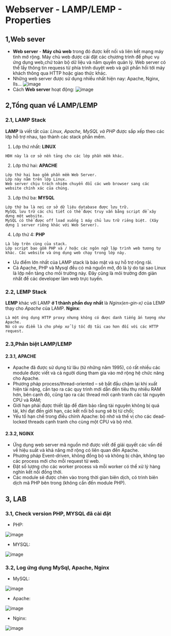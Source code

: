 # Webserver - LAMP/LEMP - Properties
## 1,Web sever
* **Web server** - **Máy chủ web** trong đó được kết nối và liên kết mạng máy tình mở rộng. Máy chủ web được cài đặt các chương trình để phục vụ ứng dụng web,chứ toàn bộ dữ liệu và nắm quyền quản lý.  Web server có thể lấy thông tin requess từ phía trình duyệt web và gửi phần hồi tới máy khách thông qua HTTP hoặc giao thức khác.
* Những web server được sử dụng nhiều nhất hiện nay: Apache, Nginx, IIs...
![image](https://user-images.githubusercontent.com/88284121/197438383-57404700-e76e-462d-8ed9-9a8dbb514cad.png)
* Cách **Web server** hoạt động:
![image](https://user-images.githubusercontent.com/88284121/197438482-5ce53a79-bd11-457d-b1d7-e75fa36a2b28.png)
## 2,Tổng quan về LAMP/LEMP 
### 2.1, LAMP Stack
**LAMP** là viết tắt của: *Linux, Apache, MySQL và PHP* được sắp xếp theo các lớp hỗ trợ nhau, tạo thành các stack phần mềm.
1. Lớp thứ nhất: **LINUX**
``` 
HĐH này là cơ sở nền tảng cho các lớp phần mềm khác.
```
2. Lớp thứ hai: **APACHE**
```
Lớp thứ hai bao gồm phần mềm Web Server.
Lớp này nằm trên lớp Linux.
Web server chịu trách nhiệm chuyển đổi các web browser sang các website chính xác của chúng.
```
3. Lớp thứ ba: **MYSQL**
```
Lớp thứ ba là nơi cơ sở dữ liệu database được lưu trữ.
MySQL lưu trữ các chi tiết có thể được truy vấn bằng script để xây dựng một website.
MySQL có thể được off load xuống 1 máy chủ lưu trữ riêng biệt. (Xây dựng 1 server riêng khác với Web Server).
```
4. Lớp thứ 4: **PHP**
```
Là lớp trên cùng của stack.
Lớp script bao gồm PHP và / hoặc các ngôn ngữ lập trình web tương tự khác. Các website và ứng dụng web chạy trong lớp này.
```
* Ưu điểm lớn nhất của LAMP stack là bảo mật và sự hỗ trợ rộng rãi.
* Cả Apache, PHP và Mysql đều có mã nguồn mở, đó là lý do tại sao Linux là lớp nền tảng cho môi trường này. Đây cũng là môi trường đơn giản nhất để các developer làm web trực tuyến.
### 2.2, LEMP Stack
**LEMP** khác với LAMP **ở 1 thành phần duy nhất** là *Nginx(en-gin-x)* của LEMP thay cho *Apache* của LAMP.
**Nginx**: 
```
Là một ứng dụng HTTP proxy nhưng không có được danh tiếng ấn tượng như Apache.
Nó có ưu điểm là cho phép xử lý tốc độ tải cao hơn đối với các HTTP request.
```
### 2.3,Phân biệt LAMP/LEMP
#### 2.3.1, APACHE
* Apache đã được sử dụng từ lâu (từ những năm 1995), có rất nhiều các module được viết và cả người dùng tham gia vào mở rộng hệ chức năng cho Apache.
* Phương pháp process/thread-oriented – sẽ bắt đầu chậm lại khi xuất hiện tải nặng, cần tạo ra các quy trình mới dẫn đến tiêu thụ nhiều RAM hơn, bên cạnh đó, cũng tạo ra các thread mới cạnh tranh các tài nguyên CPU và RAM;
* Giới hạn phải được thiết lập để đảm bảo rằng tài nguyên không bị quá tải, khi đạt đến giới hạn, các kết nối bổ sung sẽ bị từ chối;
* Yếu tố hạn chế trong điều chỉnh Apache: bộ nhớ và thế vị cho các dead-locked threads cạnh tranh cho cùng một CPU và bộ nhớ.
#### 2.3.2, NGINX
* Ứng dụng web server mã nguồn mở được viết để giải quyết các vấn đề về hiệu suất và khả năng mở rộng có liên quan đến Apache.
* Phương pháp Event-driven, không đồng bộ và không bị chặn, không tạo các process mới cho mỗi request từ web.
* Đặt số lượng cho các worker process và mỗi worker có thể xử lý hàng nghìn kết nối đồng thời.
* Các module sẽ được chèn vào trong thời gian biên dịch, có trình biên dịch mã PHP bên trong (không cần đến module PHP).
## 3, LAB
### 3.1, Check version PHP, MYSQL đã cài đặt
* PHP:

![image](https://user-images.githubusercontent.com/88284121/197443302-ed21c581-5059-48da-93a0-f040d5720523.png)

* MYSQL:

![image](https://user-images.githubusercontent.com/88284121/197443525-376bf7a4-8310-4e68-b82d-2cd942c87acb.png)
### 3.2, Log ứng dụng MySql, Apache, Nginx
* MySQL:

![image](https://user-images.githubusercontent.com/88284121/197443525-376bf7a4-8310-4e68-b82d-2cd942c87acb.png)

* Apache:

![image](https://user-images.githubusercontent.com/88284121/197445805-7ba2f657-90b4-4e60-b1d3-b32310562e9d.png)

* Nginx:

![image](https://user-images.githubusercontent.com/88284121/197446242-495a48aa-56bd-43e1-9d74-b9880a7ef6dd.png)


